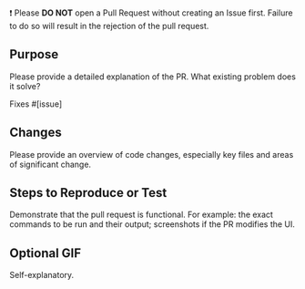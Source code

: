 ❗ Please **DO NOT** open a Pull Request without creating an Issue first. Failure to do so will result in the rejection of the pull request.

## Purpose

Please provide a detailed explanation of the PR. What existing problem does it solve?

Fixes #[issue]


## Changes

Please provide an overview of code changes, especially key files and areas of significant change.


## Steps to Reproduce or Test

Demonstrate that the pull request is functional. For example: the exact commands to be run and their output; screenshots if the PR modifies the UI.


## Optional GIF

Self-explanatory.



